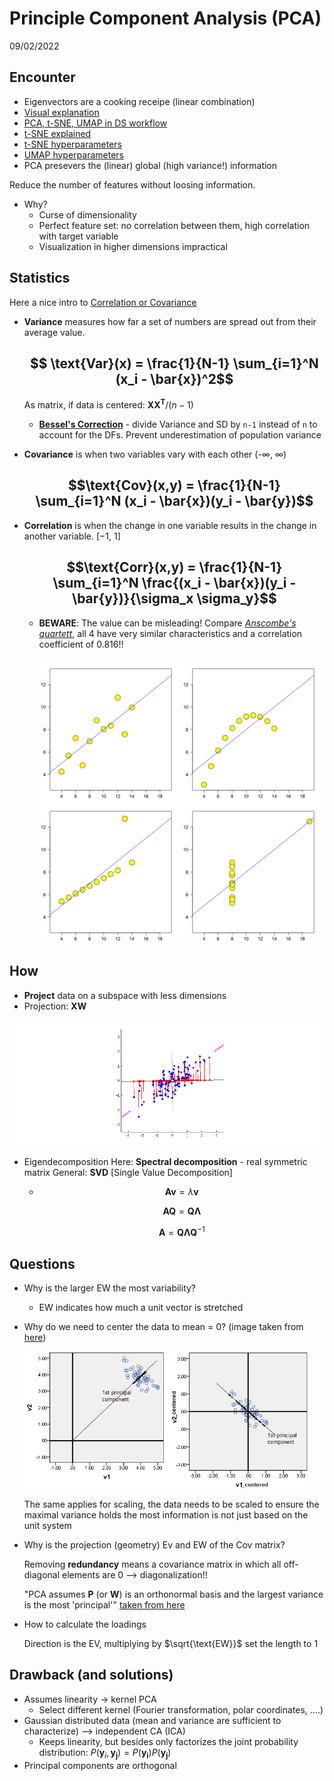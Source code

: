 # Principle Component Analysis (PCA)
09/02/2022

## Encounter

*   Eigenvectors are a cooking receipe (linear combination)
*   [Visual explanation](https://setosa.io/ev/principal-component-analysis/)
*   [PCA, t-SNE, UMAP in DS workflow](https://gust.dev/python/dimensionality-reduction)
*   [t-SNE explained](https://towardsdatascience.com/how-to-tune-hyperparameters-of-tsne-7c0596a18868)
*   [t-SNE hyperparameters](https://distill.pub/2016/misread-tsne/)
*   [UMAP hyperparameters](https://jlmelville.github.io/uwot/abparams.html)
*   PCA presevers the (linear) global (high variance!) information

Reduce the number of features without loosing information.

* Why?
  * Curse of dimensionality
  * Perfect feature set: no correlation between them, high correlation with target variable
  * Visualization in higher dimensions impractical

## Statistics

Here a nice intro to [Correlation or Covariance](https://www.mygreatlearning.com/blog/covariance-vs-correlation/#1)

* **Variance** measures how far a set of numbers are spread out from their average value.

  ## $$ \text{Var}(x) = \frac{1}{N-1} \sum_{i=1}^N (x_i - \bar{x})^2$$

  As matrix, if data is centered: $\mathbf{X}\mathbf{X^T}/(n-1)$

  

  * [**Bessel's Correction**](https://en.wikipedia.org/wiki/Bessel%27s_correction) - divide Variance and SD by `n-1` instead of `n` to account for the DFs. Prevent underestimation of population variance

* **Covariance** is when two variables vary with each other (-$\infty$, $\infty$)

  ## $$\text{Cov}(x,y) = \frac{1}{N-1} \sum_{i=1}^N (x_i - \bar{x})(y_i - \bar{y})$$

* **Correlation** is when the change in one variable results in the change in another variable. [$-1$, $1$]

  ## $$\text{Corr}(x,y) = \frac{1}{N-1} \sum_{i=1}^N \frac{(x_i - \bar{x})(y_i - \bar{y})}{\sigma_x \sigma_y}$$

  * **BEWARE**: The value can be misleading! Compare [*Anscombe's quartett*](https://en.wikipedia.org/wiki/Anscombe%27s_quartet), all 4 have very similar characteristics and a correlation coefficient of 0.816!!

    <img src="anscombe.png" alt="Anscombe's quartett" style="zoom: 67%;" />

    

## How

* **Project** data on a subspace with less dimensions
* Projection: $\mathbf{X}\mathbf{W}$ 

<img src="./projection.gif" alt="projection" style="zoom: 80%;" />

* Eigendecomposition 
  Here: **Spectral decomposition** - real symmetric matrix
  General: **SVD** [Single Value Decomposition]

  * $$\mathbf{A}\mathbf{v} = \lambda\mathbf{v}$$

    $$\mathbf{A}\mathbf{Q} = \mathbf{Q}\mathbf{\Lambda}$$

    $$\mathbf{A} = \mathbf{Q}\mathbf{\Lambda}\mathbf{Q}^{-1}$$

##  Questions

* Why is the larger EW the most variability?
  * EW indicates how much a unit vector is stretched
  
* Why do we need to center the data to mean = 0? (image taken from [here](https://stats.stackexchange.com/questions/22329/how-does-centering-the-data-get-rid-of-the-intercept-in-regression-and-pca%20))

    <img src="./datacenter.jpg" alt="Center the data" style="zoom:67%;" />

    The same applies for scaling, the data needs to be scaled to ensure the maximal variance holds the most information is not just based on the unit system

* Why is the projection (geometry) Ev and EW of the Cov matrix?

    Removing **redundancy** means a covariance matrix in which all off-diagonal elements are 0 --> diagonalization!!

    "PCA assumes $\mathbf{P}$ (or $\mathbf{W}$) is an orthonormal basis and the largest variance is the most 'principal'" [taken from here](https://www.cs.princeton.edu/picasso/mats/PCA-Tutorial-Intuition_jp.pdf)

* How to calculate the loadings

    Direction is the EV, multiplying by $\sqrt{\text{EW}}$ set the length to 1

## Drawback (and solutions)

* Assumes linearity -> kernel PCA
  * Select different kernel (Fourier transformation, polar coordinates, ....)
* Gaussian distributed data (mean and variance are sufficient to characterize) --> independent CA (ICA)
  * Keeps linearity, but besides only factorizes the joint probability distribution: $P(\mathbf{y}_i,\mathbf{y_j}) = P(\mathbf{y_i})P(\mathbf{y_j})$
* Principal components are orthogonal